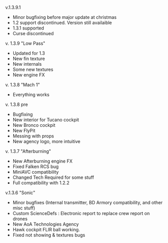 v.1.3.9.1
- Minor bugfixing before major update at christmas
- 1.2 support discontinued. Version still availaible
- 1.3.1 supported
- Curse discontinued

v. 1.3.9 "Low Pass"
- Updated for 1.3
- New fin texture
- New internals
- Some new textures
- New engine FX

v. 1.3.8 "Mach 1"
- Everything works

v. 1.3.8 pre
- Bugfixing
- New interior for Tucano cockpit
- New Bronco cockpit
- New FlyPit
- Messing with props
- New agency logo, more intuitive

v. 1.3.7 "Afterburning"
- New Afterburning engine FX
- Fixed Falken RCS bug
- MiniAVC compatibility
- Changed Tech Required for some stuff
- Full compatibility with 1.2.2



v.1.3.6 "Sonic"
- Minor bugfixes (Internal transmitter, BD Armory compatibility, and other misc stuff)
- Custom ScienceDefs : Electronic report to replace crew report on drones
- New AoA Technologies Agency
- Hawk cockpit FLIR ball working.
- Fixed not showing & textures bugs
